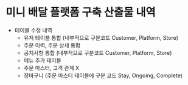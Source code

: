 # 미니 배달 플랫폼 구축 산출물 내역

+ 테이블 수정 내역
   + 유저 테이블 통합 (내부적으로 구분코드 Customer, Platform, Store)
   + 주문 이력, 주문 상세 통합
   + 공지사항 통합 (내부적으로 구분코드 Customer, Platform, Store)
   + 메뉴 추가 테이블
   + 주문 마스터, 고객 관계 X
   + 장바구니 (주문 마스터 테이블에 구분 코드 Stay, Ongoing, Complete)
